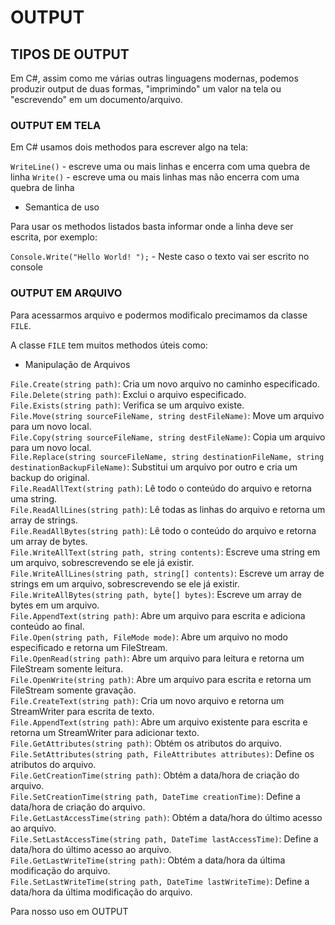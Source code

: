 # OUTPUT

## TIPOS DE OUTPUT

Em C#, assim como me várias outras linguagens modernas, podemos produzir output de duas formas, "imprimindo" um valor na tela ou "escrevendo" em um documento/arquivo.

### OUTPUT EM TELA

Em C# usamos dois methodos para escrever algo na tela:

`WriteLine()` - escreve uma ou mais linhas e encerra com uma quebra de linha
`Write()` - escreve uma ou mais linhas mas não encerra com uma quebra de linha

- Semantica de uso

Para usar os methodos listados basta informar onde a linha deve ser escrita, por exemplo:

`Console.Write("Hello World! ");` - Neste caso o texto vai ser escrito no console

### OUTPUT EM ARQUIVO

Para acessarmos arquivo e podermos modificalo precimamos da classe `FILE`.

A classe `FILE` tem muitos methodos úteis como:

- Manipulação de Arquivos

`File.Create(string path)`: Cria um novo arquivo no caminho especificado.<br>
`File.Delete(string path)`: Exclui o arquivo especificado.<br>
`File.Exists(string path)`: Verifica se um arquivo existe.<br>
`File.Move(string sourceFileName, string destFileName)`: Move um arquivo para um novo local.<br>
`File.Copy(string sourceFileName, string destFileName)`: Copia um arquivo para um novo local.<br>
`File.Replace(string sourceFileName, string destinationFileName, string destinationBackupFileName)`: Substitui um arquivo por outro e cria um backup do original.<br>
`File.ReadAllText(string path)`: Lê todo o conteúdo do arquivo e retorna uma string.<br>
`File.ReadAllLines(string path)`: Lê todas as linhas do arquivo e retorna um array de strings.<br>
`File.ReadAllBytes(string path)`: Lê todo o conteúdo do arquivo e retorna um array de bytes.<br>
`File.WriteAllText(string path, string contents)`: Escreve uma string em um arquivo, sobrescrevendo se ele já existir.<br>
`File.WriteAllLines(string path, string[] contents)`: Escreve um array de strings em um arquivo, sobrescrevendo se ele já existir.<br>
`File.WriteAllBytes(string path, byte[] bytes)`: Escreve um array de bytes em um arquivo.<br>
`File.AppendText(string path)`: Abre um arquivo para escrita e adiciona conteúdo ao final.<br>
`File.Open(string path, FileMode mode)`: Abre um arquivo no modo especificado e retorna um FileStream.<br>
`File.OpenRead(string path)`: Abre um arquivo para leitura e retorna um FileStream somente leitura.<br>
`File.OpenWrite(string path)`: Abre um arquivo para escrita e retorna um FileStream somente gravação.<br>
`File.CreateText(string path)`: Cria um novo arquivo e retorna um StreamWriter para escrita de texto.<br>
`File.AppendText(string path)`: Abre um arquivo existente para escrita e retorna um StreamWriter para adicionar texto.<br>
`File.GetAttributes(string path)`: Obtém os atributos do arquivo.<br>
`File.SetAttributes(string path, FileAttributes attributes)`: Define os atributos do arquivo.<br>
`File.GetCreationTime(string path)`: Obtém a data/hora de criação do arquivo.<br>
`File.SetCreationTime(string path, DateTime creationTime)`: Define a data/hora de criação do arquivo.<br>
`File.GetLastAccessTime(string path)`: Obtém a data/hora do último acesso ao arquivo.<br>
`File.SetLastAccessTime(string path, DateTime lastAccessTime)`: Define a data/hora do último acesso ao arquivo.<br>
`File.GetLastWriteTime(string path)`: Obtém a data/hora da última modificação do arquivo.<br>
`File.SetLastWriteTime(string path, DateTime lastWriteTime)`: Define a data/hora da última modificação do arquivo.<br>

Para nosso uso em OUTPUT 
